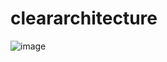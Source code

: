 # cleararchitecture

![image](https://github.com/Phsantos1995/cleararchitecture/assets/12416777/4d21c542-9dc7-4062-a4c4-b2350625cb62)
